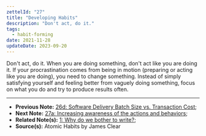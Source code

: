 ```yaml
---
zettelId: "27"
title: "Developing Habits"
description: "Don't act, do it."
tags:
  - habit-forming
date: 2021-11-28
updateDate: 2023-09-20
---
```


Don't act, do it. When you are doing something, don't act like you are doing it. If your procrastination comes from being in motion (preparing or acting like you are doing), you need to change something. Instead of simply satisfying yourself and feeling better from vaguely doing something, focus on what you do and try to produce results often.

---

- **Previous Note:** [26d: Software Delivery Batch Size vs. Transaction Cost](/notes/26d/);
- **Next Note:** [27a: Increasing awareness of the actions and behaviors](/notes/27a/);
- **Related Note(s):** [1: Why do we bother to write?](/notes/1/);
- **Source(s):** Atomic Habits by James Clear
